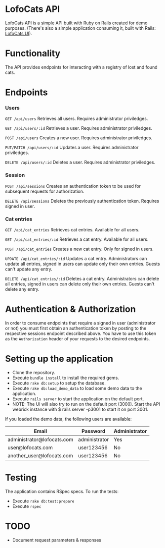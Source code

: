 # LofoCats API
LofoCats API is a simple API built with Ruby on Rails created for demo purposes. (There's also a simple application consuming it, built with Rails: [LofoCats UI](https://github.com/iridakos/lofocats_ui)).

# Functionality
The API provides endpoints for interacting with a registry of lost and found cats.

# Endpoints
### Users
<code>GET /api/users</code> Retrieves all users. Requires administrator priviledges.

<code>GET /api/users/:id</code> Retrieves a user. Requires administrator priviledges.

<code>POST /api/users</code> Creates a new user. Requires administrator priviledges.

<code>PUT/PATCH /api/users/:id</code> Updates a user. Requires administrator priviledges.

<code>DELETE /api/users/:id</code> Deletes a user. Requires administrator priviledges.

### Session

<code>POST /api/sessions</code> Creates an authentication token to be used for subsequent requests for authorization.

<code>DELETE /api/sessions</code> Deletes the previously authentication token. Requires signed in user.

### Cat entries

<code>GET /api/cat_entries</code> Retrieves cat entries. Available for all users.

<code>GET /api/cat_entries/:id</code> Retrieves a cat entry. Available for all users.

<code>POST /api/cat_entries</code> Creates a new cat entry. Only for signed in users.

<code>UPDATE /api/cat_entries/:id</code> Updates a cat entry. Administrators can update all entries, signed in users can update only their own entries. Guests can't update any entry.

<code>DELETE /api/cat_entries/:id</code> Deletes a cat entry. Administrators can delete all entries, signed in users can delete only their own entries. Guests can't delete any entry.

# Authentication & Authorization

In order to consume endpoints that require a signed in user (administrator or not) you must first obtain an authentication token by posting to the respective sessions endpoint described above. You have to use this token as the <code>Authorization</code> header of your requests to the desired endpoints.

# Setting up the application

* Clone the repository.
* Execute <code>bundle install</code> to install the required gems.
* Execute <code>rake db:setup</code> to setup the database.
* Execute <code>rake db:load\_demo\_data</code> to load some demo data to the application.
* Execute <code>rails server</code> to start the application on the default port.
* NOTE: The UI will also try to run on the default port (3000). Start the API webrick instance with $ rails server -p3001 to start it on port 3001.

If you loaded the demo data, the following users are available:

<table>
	<thead>
		<tr>
			<th>Email</th>
			<th>Password</th>
			<th>Administrator</th>
		</tr>
	</thead>
	<tbody>
		<tr>
			<td>administrator@lofocats.com</td>
			<td>administrator</td>
			<td>Yes</td>
		</tr>
		<tr>
			<td>user@lofocats.com</td>
			<td>user123456</td>
			<td>No</td>
		</tr>
		<tr>
			<td>another_user@lofocats.com</td>
			<td>user123456</td>
			<td>No</td>
		</tr>
	</tbody>
</table>

# Testing

The application contains RSpec specs. To run the tests:

* Execute <code>rake db:test:prepare</code>
* Execute <code>rspec</code>

# TODO

* Document request parameters & responses
